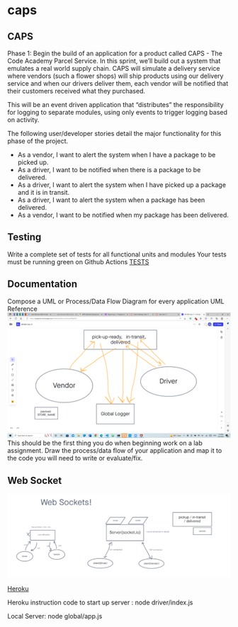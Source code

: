 # caps

## CAPS

Phase 1: Begin the build of an application for a product called CAPS - The Code Academy Parcel Service. In this sprint, we’ll build out a system that emulates a real world supply chain. CAPS will simulate a delivery service where vendors (such a flower shops) will ship products using our delivery service and when our drivers deliver them, each vendor will be notified that their customers received what they purchased.

This will be an event driven application that “distributes” the responsibility for logging to separate modules, using only events to trigger logging based on activity.

The following user/developer stories detail the major functionality for this phase of the project.

- As a vendor, I want to alert the system when I have a package to be picked up.
- As a driver, I want to be notified when there is a package to be delivered.
- As a driver, I want to alert the system when I have picked up a package and it is in transit.
- As a driver, I want to alert the system when a package has been delivered.
- As a vendor, I want to be notified when my package has been delivered.

## Testing

Write a complete set of tests for all functional units and modules
Your tests must be running green on Github Actions
[TESTS](./__tests__)

## Documentation

Compose a UML or Process/Data Flow Diagram for every application
UML Reference
![UML](img/lab%2011.png)
This should be the first thing you do when beginning work on a lab assignment.
Draw the process/data flow of your application and map it to the code you will need to write or evaluate/fix.

## Web Socket

![UML](img/lab12.png)

[Heroku](https://smith-caps.herokuapp.com/caps) 

Heroku instruction code to start up server : node driver/index.js

Local Server: node global/app.js

